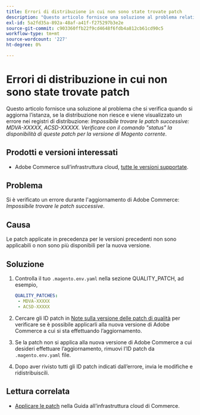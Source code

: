 ```yaml
---
title: Errori di distribuzione in cui non sono state trovate patch
description: "Questo articolo fornisce una soluzione al problema relativo a un errore *Le patch successive non sono state trovate: MDVA-XXXXX, ACSD-XXXXX. Verificare con il comando 'status' la disponibilità di queste patch per la versione corrente del Magento*."
exl-id: 5a2fd35a-892a-48af-a41f-f275297b3e2e
source-git-commit: c903360ffb22f9cd4648f6fdb4a812cb61cd90c5
workflow-type: tm+mt
source-wordcount: '227'
ht-degree: 0%

---
```


# Errori di distribuzione in cui non sono state trovate patch

Questo articolo fornisce una soluzione al problema che si verifica quando si aggiorna l’istanza, se la distribuzione non riesce e viene visualizzato un errore nei registri di distribuzione: *Impossibile trovare le patch successive: MDVA-XXXXX, ACSD-XXXXX. Verificare con il comando &quot;status&quot; la disponibilità di queste patch per la versione di Magento corrente*.

## Prodotti e versioni interessati

* Adobe Commerce sull’infrastruttura cloud, [tutte le versioni supportate](https://magento.com/sites/default/files/magento-software-lifecycle-policy.pdf).


## Problema

Si è verificato un errore durante l&#39;aggiornamento di Adobe Commerce: *Impossibile trovare le patch successive*.

## Causa

Le patch applicate in precedenza per le versioni precedenti non sono applicabili o non sono più disponibili per la nuova versione.

## Soluzione

1. Controlla il tuo `.magento.env.yaml` nella sezione QUALITY_PATCH, ad esempio,

   ```yaml
   QUALITY_PATCHES:
    - MDVA-XXXXX
    - ACSD-XXXXX
   ```

1. Cercare gli ID patch in [Note sulla versione delle patch di qualità](/docs/commerce-operations/tools/quality-patches-tool/release-notes.html) per verificare se è possibile applicarli alla nuova versione di Adobe Commerce a cui si sta effettuando l’aggiornamento.
1. Se la patch non si applica alla nuova versione di Adobe Commerce a cui desideri effettuare l’aggiornamento, rimuovi l’ID patch da `.magento.env.yaml` file.
1. Dopo aver rivisto tutti gli ID patch indicati dall’errore, invia le modifiche e ridistribuiscili.

## Lettura correlata

* [Applicare le patch](/docs/commerce-cloud-service/user-guide/develop/upgrade/apply-patches.html?lang=en#apply-a-patch-in-a-local-environment) nella Guida all’infrastruttura cloud di Commerce.
